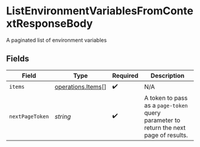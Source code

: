 # ListEnvironmentVariablesFromContextResponseBody

A paginated list of environment variables


## Fields

| Field                                                                                 | Type                                                                                  | Required                                                                              | Description                                                                           |
| ------------------------------------------------------------------------------------- | ------------------------------------------------------------------------------------- | ------------------------------------------------------------------------------------- | ------------------------------------------------------------------------------------- |
| `items`                                                                               | [operations.Items](../../../sdk/models/operations/items.md)[]                         | :heavy_check_mark:                                                                    | N/A                                                                                   |
| `nextPageToken`                                                                       | *string*                                                                              | :heavy_check_mark:                                                                    | A token to pass as a `page-token` query parameter to return the next page of results. |